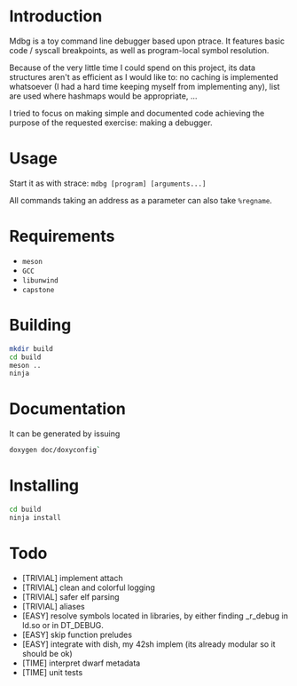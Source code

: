 # Introduction

Mdbg is a toy command line debugger based upon ptrace.
It features basic code / syscall breakpoints, as well as program-local
symbol resolution.

Because of the very little time I could spend on this project, its data
structures aren't as efficient as I would like to: no caching is implemented
whatsoever (I had a hard time keeping myself from implementing any), list
are used where hashmaps would be appropriate, …

I tried to focus on making simple and documented code achieving the purpose
of the requested exercise: making a debugger.


# Usage

Start it as with strace: `mdbg [program] [arguments...]`

All commands taking an address as a parameter can also take `%regname`.


# Requirements

 - `meson`
 - `GCC`
 - `libunwind`
 - `capstone`


# Building

```sh
mkdir build
cd build
meson ..
ninja
```

# Documentation

It can be generated by issuing

```sh
doxygen doc/doxyconfig`
```


# Installing

```sh
cd build
ninja install
```


# Todo

 - [TRIVIAL] implement attach
 - [TRIVIAL] clean and colorful logging
 - [TRIVIAL] safer elf parsing
 - [TRIVIAL] aliases
 - [EASY] resolve symbols located in libraries, by either finding _r_debug
 in ld.so or in DT_DEBUG.
 - [EASY] skip function preludes
 - [EASY] integrate with dish, my 42sh implem (its already modular
      so it should be ok)
 - [TIME] interpret dwarf metadata
 - [TIME] unit tests
